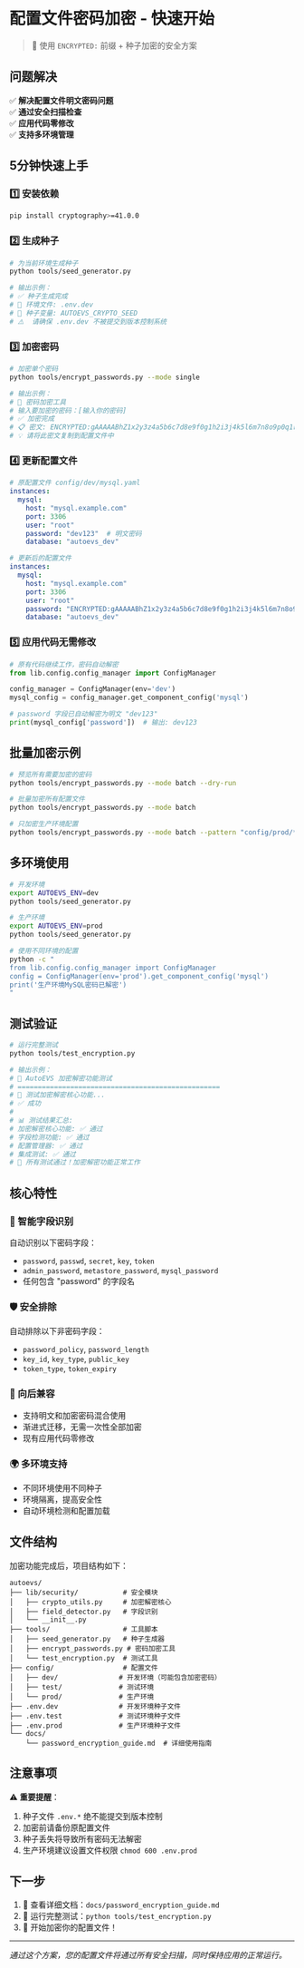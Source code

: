 # 配置文件密码加密 - 快速开始

> 🔐 使用 `ENCRYPTED:` 前缀 + 种子加密的安全方案

## 问题解决

✅ **解决配置文件明文密码问题**  
✅ **通过安全扫描检查**  
✅ **应用代码零修改**  
✅ **支持多环境管理**

## 5分钟快速上手

### 1️⃣ 安装依赖
```bash
pip install cryptography>=41.0.0
```

### 2️⃣ 生成种子
```bash
# 为当前环境生成种子
python tools/seed_generator.py

# 输出示例：
# ✅ 种子生成完成
# 📁 环境文件: .env.dev
# 🔑 种子变量: AUTOEVS_CRYPTO_SEED
# ⚠️  请确保 .env.dev 不被提交到版本控制系统
```

### 3️⃣ 加密密码
```bash
# 加密单个密码
python tools/encrypt_passwords.py --mode single

# 输出示例：
# 🔐 密码加密工具
# 输入要加密的密码：[输入你的密码]
# ✅ 加密完成
# 📋 密文: ENCRYPTED:gAAAAABhZ1x2y3z4a5b6c7d8e9f0g1h2i3j4k5l6m7n8o9p0q1r2s3t4u5v6w7x8y9z0
# 💡 请将此密文复制到配置文件中
```

### 4️⃣ 更新配置文件
```yaml
# 原配置文件 config/dev/mysql.yaml
instances:
  mysql:
    host: "mysql.example.com"
    port: 3306
    user: "root"
    password: "dev123"  # 明文密码
    database: "autoevs_dev"

# 更新后的配置文件
instances:
  mysql:
    host: "mysql.example.com"
    port: 3306
    user: "root"
    password: "ENCRYPTED:gAAAAABhZ1x2y3z4a5b6c7d8e9f0g1h2i3j4k5l6m7n8o9p0q1r2s3t4u5v6w7x8y9z0"
    database: "autoevs_dev"
```

### 5️⃣ 应用代码无需修改
```python
# 原有代码继续工作，密码自动解密
from lib.config.config_manager import ConfigManager

config_manager = ConfigManager(env='dev')
mysql_config = config_manager.get_component_config('mysql')

# password 字段已自动解密为明文 "dev123"
print(mysql_config['password'])  # 输出: dev123
```

## 批量加密示例

```bash
# 预览所有需要加密的密码
python tools/encrypt_passwords.py --mode batch --dry-run

# 批量加密所有配置文件
python tools/encrypt_passwords.py --mode batch

# 只加密生产环境配置
python tools/encrypt_passwords.py --mode batch --pattern "config/prod/*.yaml"
```

## 多环境使用

```bash
# 开发环境
export AUTOEVS_ENV=dev
python tools/seed_generator.py

# 生产环境
export AUTOEVS_ENV=prod
python tools/seed_generator.py

# 使用不同环境的配置
python -c "
from lib.config.config_manager import ConfigManager
config = ConfigManager(env='prod').get_component_config('mysql')
print('生产环境MySQL密码已解密')
"
```

## 测试验证

```bash
# 运行完整测试
python tools/test_encryption.py

# 输出示例：
# 🧪 AutoEVS 加密解密功能测试
# ==================================================
# 🔧 测试加密解密核心功能...
# ✅ 成功
# 
# 📊 测试结果汇总:
# 加密解密核心功能: ✅ 通过
# 字段检测功能: ✅ 通过
# 配置管理器: ✅ 通过
# 集成测试: ✅ 通过
# 🎉 所有测试通过！加密解密功能正常工作
```

## 核心特性

### 🎯 智能字段识别
自动识别以下密码字段：
- `password`, `passwd`, `secret`, `key`, `token`
- `admin_password`, `metastore_password`, `mysql_password`
- 任何包含 "password" 的字段名

### 🛡️ 安全排除
自动排除以下非密码字段：
- `password_policy`, `password_length`
- `key_id`, `key_type`, `public_key`
- `token_type`, `token_expiry`

### 🔄 向后兼容
- 支持明文和加密密码混合使用
- 渐进式迁移，无需一次性全部加密
- 现有应用代码零修改

### 🌍 多环境支持
- 不同环境使用不同种子
- 环境隔离，提高安全性
- 自动环境检测和配置加载

## 文件结构

加密功能完成后，项目结构如下：

```
autoevs/
├── lib/security/           # 安全模块
│   ├── crypto_utils.py     # 加密解密核心
│   ├── field_detector.py   # 字段识别
│   └── __init__.py
├── tools/                  # 工具脚本
│   ├── seed_generator.py   # 种子生成器
│   ├── encrypt_passwords.py # 密码加密工具
│   └── test_encryption.py  # 测试工具
├── config/                 # 配置文件
│   ├── dev/               # 开发环境（可能包含加密密码）
│   ├── test/              # 测试环境
│   └── prod/              # 生产环境
├── .env.dev               # 开发环境种子文件
├── .env.test              # 测试环境种子文件
├── .env.prod              # 生产环境种子文件
└── docs/
    └── password_encryption_guide.md  # 详细使用指南
```

## 注意事项

⚠️ **重要提醒**：
1. 种子文件 `.env.*` 绝不能提交到版本控制
2. 加密前请备份原配置文件
3. 种子丢失将导致所有密码无法解密
4. 生产环境建议设置文件权限 `chmod 600 .env.prod`

## 下一步

1. 📖 查看详细文档：`docs/password_encryption_guide.md`
2. 🧪 运行完整测试：`python tools/test_encryption.py`
3. 🚀 开始加密你的配置文件！

---

*通过这个方案，您的配置文件将通过所有安全扫描，同时保持应用的正常运行。* 